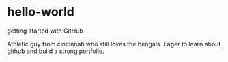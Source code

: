 # hello-world
getting started with GitHub

Athletic guy from cincinnati who still loves the bengals. Eager to learn about github and build a strong portfolio.
